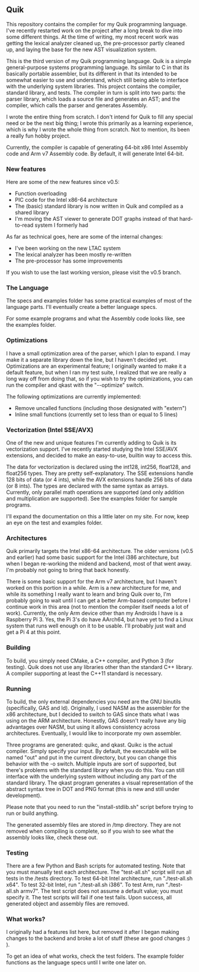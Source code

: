 ## Quik

This repository contains the compiler for my Quik programming language. I've recently restarted work on the project after a long break to dive into some different things. At the time of writing, my most recent work was getting the lexical analyzer cleaned up, the pre-processor partly cleaned up, and laying the base for the new AST visualization system.

This is the third version of my Quik programming language. Quik is a simple general-purpose systems programming language. Its similar to C in that its basically portable assembler, but its different in that its intended to be somewhat easier to use and understand, which still being able to interface with the underlying system libraries. This project contains the compiler, standard library, and tests. The compiler in turn is split into two parts: the parser library, which loads a source file and generates an AST; and the compiler, which calls the parser and generates Assembly.

I wrote the entire thing from scratch. I don't intend for Quik to fill any special need or be the next big thing; I wrote this primarily as a learning experience, which is why I wrote the whole thing from scratch. Not to mention, its been a really fun hobby project.

Currently, the compiler is capable of generating 64-bit x86 Intel Assembly code and Arm v7 Assembly code. By default, it will generate Intel 64-bit.

### New features

Here are some of the new features since v0.5:   
* Function overloading   
* PIC code for the Intel x86-64 architecture   
* The (basic) standard library is now written in Quik and compiled as a shared library   
* I'm moving the AST viewer to generate DOT graphs instead of that hard-to-read system I formerly had   

As far as technical goes, here are some of the internal changes:   
* I've been working on the new LTAC system   
* The lexical analyzer has been mostly re-written   
* The pre-processor has some improvements   

If you wish to use the last working version, please visit the v0.5 branch.

### The Language
The specs and examples folder has some practical examples of most of the language parts. I'll eventually create a better language specs.

For some example programs and what the Assembly code looks like, see the examples folder.

### Optimizations
I have a small optimization area of the parser, which I plan to expand. I may make it a separate library down the line, but I haven't decided yet. Optimizations are an experimental feature; I originally wanted to make it a default feature, but when I ran my test suite, I realized that we are really a long way off from doing that, so if you wish to try the optimizations, you can run the compiler and qkast with the "--optimize" switch. 

The following optimizations are currently implemented:
 * Remove uncalled functions (including those designated with "extern")
 * Inline small functions (currently set to less than or equal to 5 lines)
 
### Vectorization (Intel SSE/AVX)
One of the new and unique features I'm currently adding to Quik is its vectorization support. I've recently started studying the Intel SSE/AVX extensions, and decided to make an easy-to-use, builtin way to access this.

The data for vectorization is declared using the int128, int256, float128, and float256 types. They are pretty self-explanatory. The SSE extensions handle 128 bits of data (or 4 ints), while the AVX extensions handle 256 bits of data (or 8 ints). The types are declared with the same syntax as arrays. Currently, only parallel math operations are supported (and only addition and multiplication are supported). See the examples folder for sample programs.

I'll expand the documentation on this a little later on my site. For now, keep an eye on the test and examples folder.

### Architectures

Quik primarily targets the Intel x86-64 architecture. The older versions (v0.5 and earlier) had some basic support for the Intel i386 architecture, but when I began re-working the midend and backend, most of that went away. I'm probably not going to bring that back honestly.

There is some basic support for the Arm v7 architecture, but I haven't worked on this portion in a while. Arm is a new architecture for me, and while its something I really want to learn and bring Quik over to, I'm probably going to wait until I can get a better Arm-based computer before I continue work in this area (not to mention the compiler itself needs a lot of work). Currently, the only Arm device other than my Androids I have is a Raspberry Pi 3. Yes, the Pi 3's do have AArch64, but have yet to find a Linux system that runs well enough on it to be usable. I'll probably just wait and get a Pi 4 at this point. 

### Building
To build, you simply need CMake, a C++ compiler, and Python 3 (for testing). Quik does not use any libraries other than the standard C++ library. A compiler supporting at least the C++11 standard is necessary.

### Running
To build, the only external dependencies you need are the GNU binutils (specifically, GAS and ld). Originally, I used NASM as the assembler for the x86 architecture, but I decided to switch to GAS since thats what I was using on the ARM architecture. Honestly, GAS doesn't really have any big advantages over NASM, but using it allows consistency across architectures. Eventually, I would like to incorporate my own assembler.

Three programs are generated: quikc, and qkast. Quikc is the actual compiler. Simply specify your input. By default, the executable will be named "out" and put in the current directory, but you can change this behavior with the -o switch. Multiple inputs are sort of supported, but there's problems with the standard library when you do this. You can still interface with the underlying system without including any part of the standard library. The qkast program generates a visual representation of the abstract syntax tree in DOT and PNG format (this is new and still under development).

Please note that you need to run the "install-stdlib.sh" script before trying to run or build anything.

The generated assembly files are stored in /tmp directory. They are not removed when compiling is complete, so if you wish to see what the assembly looks like, check these out.

### Testing
There are a few Python and Bash scripts for automated testing. Note that you must manually test each architecture. The "test-all.sh" script will run all tests in the /tests directory. To test 64-bit Intel architecture, run "./test-all.sh x64". To test 32-bit Intel, run "./test-all.sh i386". To test Arm, run "./test-all.sh armv7". The test script does not assume a default value; you must specify it. The test scripts will fail if one test fails. Upon success, all generated object and assembly files are removed.

### What works?
I originally had a features list here, but removed it after I began making changes to the backend and broke a lot of stuff (these are good changes :) ).

To get an idea of what works, check the test folders. The example folder functions as the language specs until I write one later on.
